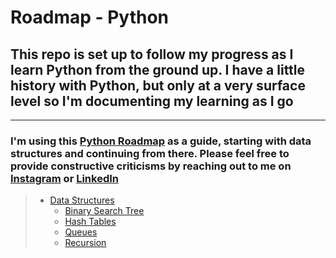 # Roadmap - Python

## This repo is set up to follow my progress as I learn Python from the ground up. I have a little history with Python, but only at a very surface level so I'm documenting my learning as I go

---

### I'm using this [Python Roadmap](roadmap.sh/python) as a guide, starting with data structures and continuing from there. Please feel free to provide **constructive** criticisms by reaching out to me on [Instagram](https://www.instagram.com/will_spencer171) or [LinkedIn](https://www.linkedin.com/in/willspencer171)

> - [Data Structures](https://github.com/willspencer171/python_roadmap/tree/master/Data%20Structures)
>   - [Binary Search Tree](https://github.com/willspencer171/python_roadmap/tree/master/Data%20Structures/Binary%20Search%20Tree)
>   - [Hash Tables](https://github.com/willspencer171/python_roadmap/tree/master/Data%20Structures/Hash%20Tables)
>   - [Queues](https://github.com/willspencer171/python_roadmap/tree/master/Data%20Structures/Queues)
>   - [Recursion](https://github.com/willspencer171/python_roadmap/tree/master/Data%20Structures/Recursion/recursion.py)
